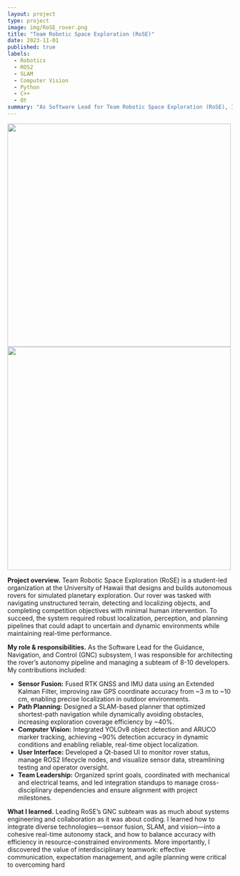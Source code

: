 ```yaml
---
layout: project
type: project
image: img/RoSE_rover.png
title: "Team Robotic Space Exploration (RoSE)"
date: 2023-11-01
published: true
labels:
  - Robotics
  - ROS2
  - SLAM
  - Computer Vision
  - Python
  - C++
  - Qt
summary: "As Software Lead for Team Robotic Space Exploration (RoSE), I developed autonomy software that fused GNSS/IMU data, implemented SLAM-based planning, and integrated advanced perception systems to enable real-time autonomous navigation and object detection."
---
```


<div class="text-center p-4">
  <img width="500px" src="../img/rose_localization.jpg" class="img-thumbnail" >
  <img width="500px" src="../img/rose_detection.jpg" class="img-thumbnail" >
</div>

**Project overview.** Team Robotic Space Exploration (RoSE) is a student-led organization at the University of Hawaii that designs and builds autonomous rovers for simulated planetary exploration. Our rover was tasked with navigating unstructured terrain, detecting and localizing objects, and completing competition objectives with minimal human intervention. To succeed, the system required robust localization, perception, and planning pipelines that could adapt to uncertain and dynamic environments while maintaining real-time performance.

**My role & responsibilities.** As the Software Lead for the Guidance, Navigation, and Control (GNC) subsystem, I was responsible for architecting the rover’s autonomy pipeline and managing a subteam of 8-10 developers. My contributions included:
- **Sensor Fusion:** Fused RTK GNSS and IMU data using an Extended Kalman Filter, improving raw GPS coordinate accuracy from ~3 m to ~10 cm, enabling precise localization in outdoor environments.  
- **Path Planning:** Designed a SLAM-based planner that optimized shortest-path navigation while dynamically avoiding obstacles, increasing exploration coverage efficiency by ~40%.  
- **Computer Vision:** Integrated YOLOv8 object detection and ARUCO marker tracking, achieving ~90% detection accuracy in dynamic conditions and enabling reliable, real-time object localization.  
- **User Interface:** Developed a Qt-based UI to monitor rover status, manage ROS2 lifecycle nodes, and visualize sensor data, streamlining testing and operator oversight.  
- **Team Leadership:** Organized sprint goals, coordinated with mechanical and electrical teams, and led integration standups to manage cross-disciplinary dependencies and ensure alignment with project milestones.  

**What I learned.** Leading RoSE’s GNC subteam was as much about systems engineering and collaboration as it was about coding. I learned how to integrate diverse technologies—sensor fusion, SLAM, and vision—into a cohesive real-time autonomy stack, and how to balance accuracy with efficiency in resource-constrained environments. More importantly, I discovered the value of interdisciplinary teamwork: effective communication, expectation management, and agile planning were critical to overcoming hard
